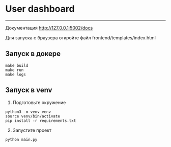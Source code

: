 # User dashboard

---
Документация http://127.0.0.1:5002/docs

Для запуска с браузера откройте файл frontend/templates/index.html

## Запуск в докере


```
make build
make run
make logs
```
## Запуск в venv

1) Подготовьте окружение
```
python3 -m venv venv
source venv/bin/activate
pip install -r requirements.txt
```
2) Запустите проект
```
python main.py
```
